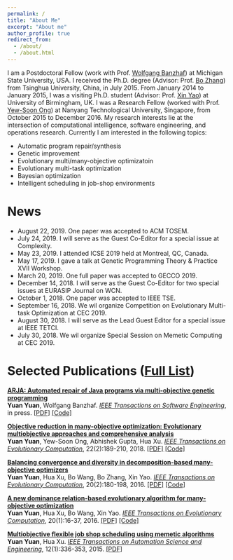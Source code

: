 ```yaml
---
permalink: /
title: "About Me"
excerpt: "About me"
author_profile: true
redirect_from: 
  - /about/
  - /about.html
---
```


I am a Postdoctoral Fellow (work with Prof. [Wolfgang Banzhaf](http://www.cse.msu.edu/~banzhafw/))
at Michigan State University, USA. 
I received the Ph.D. degree 
(Advisor: Prof. [Bo Zhang](https://www.tsinghua.edu.cn/publish/csen/4623/2010/20101226104412516277601/20101226104412516277601_.html)) 
from Tsinghua University, China, in July 2015. From January 2014 to January 2015, 
I was a visiting Ph.D. student (Advisor: Prof. [Xin Yao](http://www.cs.bham.ac.uk/~xin/))
at University of Birmingham, UK. I was a Research Fellow (worked with Prof. [Yew-Soon Ong](https://www.ntu.edu.sg/home/asysong/)) 
at Nanyang Technological University, Singapore, from October 2015 to December 2016. 
My research interests lie at the intersection of computational intelligence, 
software engineering, and operations research. Currently I am interested in the following topics:
* Automatic program repair/synthesis
* Genetic improvement
* Evolutionary multi/many-objective optimizatoin 
* Evolutionary multi-task optimization
* Bayesian optimization 
* Intelligent scheduling in job-shop environments



# News

* August 22, 2019. One paper was accepted to ACM TOSEM.
* July 24, 2019. I will serve as the Guest Co-Editor for a special issue at Complexity.
* May 23, 2019. I attended ICSE 2019 held at Montreal, QC, Canada.
* May 17, 2019. I gave a talk at Genetic Programming Theory & Practice XVII Workshop. 
* March 20, 2019. One full paper was accepted to GECCO 2019. 
* December 14, 2018. I will serve as the Guest Co-Editor for two special issues at EURASIP Journal on WCN.
* October 1, 2018. One paper was accepted to IEEE TSE.
* September 16, 2018. We wil organize Competition on Evolutionary Multi-task Optimization at CEC 2019.
* August 30, 2018. I will serve as the Lead Guest Editor for a special issue at IEEE TETCI.
* July 30, 2018. We wil organize Special Session on Memetic Computing at CEC 2019.


# Selected Publications ([Full List](https://yyxhdy.github.io/publications/))

<b>[ARJA: Automated repair of Java programs via multi-objective genetic programming](https://doi.org/10.1109/TSE.2018.2874648)</b> <br> 
<b>Yuan Yuan</b>, Wolfgang Banzhaf.
<i>[IEEE Transactions on Software Engineering](https://www.computer.org/csdl/journal/ts)</i>, in press.
[[PDF]](http://yyxhdy.github.io/files/TSE2018.pdf)
[[Code]](https://github.com/yyxhdy/arja)


<b>[Objective reduction in many-objective optimization: Evolutionary multiobjective approaches and comprehensive analysis](https://doi.org/10.1109/TEVC.2017.2672668)</b> <br> 
<b>Yuan Yuan</b>, Yew-Soon Ong, Abhishek Gupta, Hua Xu.
<i>[IEEE Transactions on Evolutionary Computation](https://cis.ieee.org/publications/t-evolutionary-computation)</i>, 22(2):189-210, 2018.
[[PDF]](http://yyxhdy.github.io/files/TEVC2018.pdf)
[[Code]](https://github.com/yyxhdy/MOOR)


<b>[Balancing convergence and diversity in decomposition-based many-objective optimizers](https://doi.org/10.1109/TEVC.2015.2443001)</b> <br> 
<b>Yuan Yuan</b>, Hua Xu, Bo Wang, Bo Zhang, Xin Yao.
<i>[IEEE Transactions on Evolutionary Computation](https://cis.ieee.org/publications/t-evolutionary-computation)</i>, 20(2):180-198, 2016. 
[[PDF]](https://ieeexplore.ieee.org/stamp/stamp.jsp?tp=&arnumber=7120115)
[[Code]](http://yyxhdy.github.io/files/TEVC2016_BCDOptimizers.zip)

<b>[A new dominance relation-based evolutionary algorithm for many-objective optimization](https://doi.org/10.1109/TEVC.2015.2420112)</b> <br> 
<b>Yuan Yuan</b>, Hua Xu, Bo Wang, Xin Yao.
<i>[IEEE Transactions on Evolutionary Computation](https://cis.ieee.org/publications/t-evolutionary-computation)</i>, 20(1):16-37, 2016.
[[PDF]](https://ieeexplore.ieee.org/stamp/stamp.jsp?tp=&arnumber=7080938)
[[Code]](https://github.com/yyxhdy/ManyEAs)


<b>[Multiobjective flexible job shop scheduling using memetic algorithms](https://doi.org/10.1109/TASE.2013.2274517)</b> <br> 
<b>Yuan Yuan</b>, Hua Xu.
<i>[IEEE Transactions on Automation Science and Engineering](https://www.ieee-ras.org/publications/t-ase)</i>, 12(1):336-353, 2015.
[[PDF]](http://yyxhdy.github.io/files/TASE2015.pdf)



